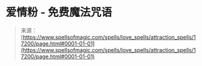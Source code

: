 <!--yml

category: 未分类

date: 2024-06-12 18:58:09

-->

# 爱情粉 - 免费魔法咒语

> 来源：[https://www.spellsofmagic.com/spells/love_spells/attraction_spells/17200/page.html#0001-01-01](https://www.spellsofmagic.com/spells/love_spells/attraction_spells/17200/page.html#0001-01-01)
